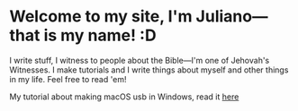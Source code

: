 # Welcome to my site, I'm Juliano—that is my name! :D

I write stuff, I witness to people about the Bible—I'm one of Jehovah's Witnesses. I make tutorials and I write things about myself and other things in my life. Feel free to read 'em!

My tutorial about making macOS usb in Windows, read it [here](extras/macusb_tutorial.md)
